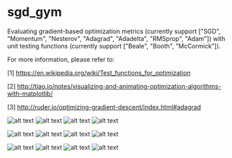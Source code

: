 # sgd_gym

Evaluating gradient-based optimization metrics (currently support ["SGD", "Momentum", "Nesterov", "Adagrad", "Adadelta", "RMSprop", "Adam"]) with unit testing functions (currently support ["Beale", "Booth", "McCormick"]).

For more information, please refer to:

[1] https://en.wikipedia.org/wiki/Test_functions_for_optimization

[2] http://tiao.io/notes/visualizing-and-animating-optimization-algorithms-with-matplotlib/

[3] http://ruder.io/optimizing-gradient-descent/index.html#adagrad

![alt text](images/Beale.png "Beale function")
![alt text](images/Beale_gradient.png "Beale_gradient function")
![alt text](images/Beale_0.png "Beale_0")
![alt text](images/Beale_1.png "Beale_1")

![alt text](images/Booth.png "Booth function")
![alt text](images/Booth_gradient.png "Booth_gradient function")
![alt text](images/Booth_0.png "Booth_0")
![alt text](images/Booth_1.png "Booth_1")

![alt text](images/McCormick.png "Mccormick function")
![alt text](images/McCormick_gradient.png "Mccormick_gradient function")
![alt text](images/McCormick_0.png "Mccormick_0")
![alt text](images/McCormick_1.png "Mccormick_1")
